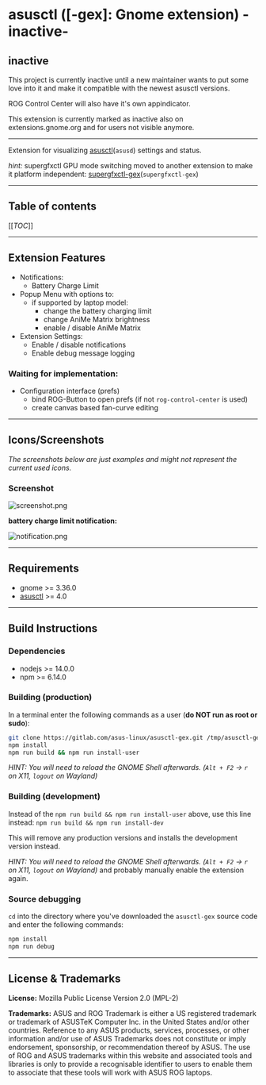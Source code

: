 # asusctl ([-gex]: Gnome extension) -inactive-

## inactive

This project is currently inactive until a new maintainer wants to put some love into it and make it compatible with the newest asusctl versions.

ROG Control Center will also have it's own appindicator.

This extension is currently marked as inactive also on extensions.gnome.org and for users not visible anymore.

---

Extension for visualizing [asusctl](https://gitlab.com/asus-linux/asusctl)(`asusd`) settings and status.

*hint:* supergfxctl GPU mode switching moved to another extension to make it platform independent: [supergfxctl-gex](https://gitlab.com/asus-linux/supergfxctl-gex)(`supergfxctl-gex`)

---

## Table of contents

[[_TOC_]]

---

## Extension Features

* Notifications:
  * Battery Charge Limit
* Popup Menu with options to:
  * if supported by laptop model:
    * change the battery charging limit
    * change AniMe Matrix brightness
    * enable / disable AniMe Matrix
* Extension Settings:
  * Enable / disable notifications
  * Enable debug message logging

### Waiting for implementation:

* Configuration interface (prefs)
  * bind ROG-Button to open prefs (if not `rog-control-center` is used)
  * create canvas based fan-curve editing

---

## Icons/Screenshots

_The screenshots below are just examples and might not represent the current used icons._

### Screenshot

![screenshot.png](https://gitlab.com/asus-linux/asusctl-gex/-/raw/main/screenshots/screenshot.png)

**battery charge limit notification:**

![notification.png](https://gitlab.com/asus-linux/asusctl-gex/-/raw/main/screenshots/notification.png)

---

## Requirements

* gnome >= 3.36.0
* [asusctl](https://gitlab.com/asus-linux/asusctl) >= 4.0

---

## Build Instructions

### Dependencies

* nodejs >= 14.0.0
* npm >= 6.14.0

### Building (production)

In a terminal enter the following commands as a user (**do NOT run as root or sudo**):

```bash
git clone https://gitlab.com/asus-linux/asusctl-gex.git /tmp/asusctl-gex && cd /tmp/asusctl-gex
npm install
npm run build && npm run install-user
```

_HINT: You will need to reload the GNOME Shell afterwards. (`Alt + F2` -> `r` on X11, `logout` on Wayland)_

### Building (development)

Instead of the
`npm run build && npm run install-user`
above, use this line instead:
`npm run build && npm run install-dev`

This will remove any production versions and installs the development version instead.

_HINT: You will need to reload the GNOME Shell afterwards. (`Alt + F2` -> `r` on X11, `logout` on Wayland)_ and probably manually enable the extension again.

### Source debugging

`cd` into the directory where you've downloaded the `asusctl-gex` source code and enter the following commands:

```bash
npm install
npm run debug
```

---

## License & Trademarks

**License:** Mozilla Public License Version 2.0 (MPL-2)

**Trademarks:** ASUS and ROG Trademark is either a US registered trademark or trademark of ASUSTeK Computer Inc. in the United States and/or other countries.
Reference to any ASUS products, services, processes, or other information and/or use of ASUS Trademarks does not constitute or imply endorsement, sponsorship, or recommendation thereof by ASUS.
The use of ROG and ASUS trademarks within this website and associated tools and libraries is only to provide a recognisable identifier to users to enable them to associate that these tools will work with ASUS ROG laptops.
